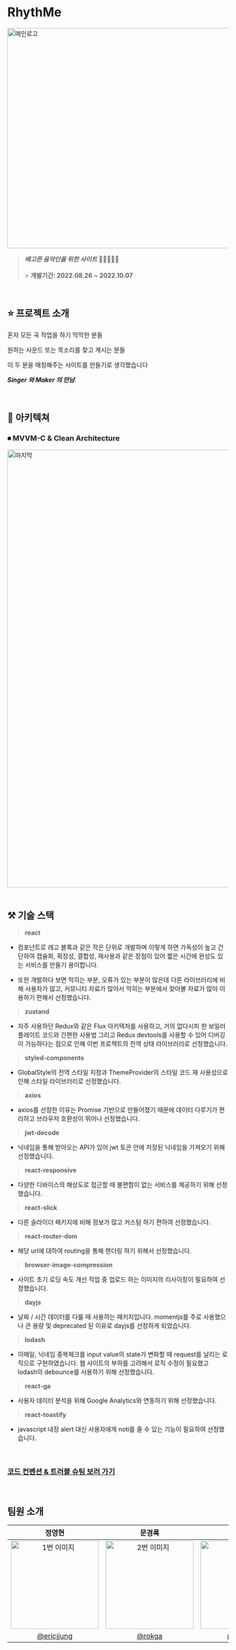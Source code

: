 # RhythMe

<img height="500" src="https://user-images.githubusercontent.com/108949232/190432270-6ae11497-694c-4648-9ece-4eaa8fa7aa05.jpeg" alt="메인로고" width=1200 height=1000 ></img>

> **_배고픈 음악인을 위한 사이트_** 🧑🏿‍🎤🧑‍🎤<br/><br/> > **개발기간: 2022.08.26 ~
> 2022.10.07**

<br/>

## ⭐️ 프로젝트 소개

혼자 모든 곡 작업을 하기 막막한 분들

원하는 사운드 또는 목소리를 찾고 계시는 분들

이 두 분을 매칭해주는 사이트를 만들기로 생각했습니다

_**Singer 와 Maker 의 만남**._

<br/>

## 📖 아키텍쳐

### ⏺ MVVM-C & Clean Architecture

<img width="994" alt="마지막" src="https://user-images.githubusercontent.com/108949232/190438450-599a5044-c9a5-4f73-8782-baa5c5210446.png">
<br/>
<br/>

## ⚒ 기술 스택

> **react**

- 컴포넌트로 레고 블록과 같은 작은 단위로 개발하며 이렇게 하면 가독성이 높고 간단하여 캡슐화, 확장성, 결합성, 재사용과 같은 장점이 있어 짧은 시간에 완성도 있는 
 서비스를 만들기 용이합니다.

- 또한 개발하다 보면 막히는 부분, 오류가 있는 부분이 많은데 다른 라이브러리에 비해
 사용자가 많고, 커뮤니티 자료가 많아서 막히는 부분에서 찾아볼 자료가 많아
 이용하기 편해서 선정했습니다.

> **zustand**

- 자주 사용하던 Redux와 같은 Flux 아키텍처를 사용하고, 거의 없다시피 한 보일러플레이트 코드와 간편한 사용법 그리고 Redux devtools를 사용할 수 있어 디버깅이 
  가능하다는 점으로 인해 이번 프로젝트의 전역 상태 라이브러리로 선정했습니다.

> **styled-components**

- GlobalStyle의 전역 스타일 지정과 ThemeProvider의 스타일 코드 재 사용성으로 인해
  스타일 라이브러리로 선정했습니다.
  
> **axios**
- axios를 선정한 이유는 Promise 기반으로 만들어졌기 때문에 데이터 다루기가 편리하고 브라우저 호환성이 뛰어나 선정했습니다.

> **jwt-decode**
- 닉네임을 통해 받아오는 API가 있어 jwt 토큰 안에 저장된 닉네임을 가져오기 위해 선정했습니다.

> **react-responsive**
- 다양한 디바이스의 해상도로 접근할 때 불편함이 없는 서비스를 제공하기 위해 선정했습니다.

> **react-slick**
- 다른 슬라이더 패키지에 비해 정보가 많고 커스텀 하기 편하여 선정했습니다.

> **react-router-dom**
- 해당 url에 대하여 routing을 통해 렌더링 하기 위해서 선정했습니다.

> **browser-image-compression**
- 사이트 초기 로딩 속도 개선 작업 중 업로드 하는 이미지의 리사이징이 필요하여 선정했습니다.

> **dayjs**
- 날짜 / 시간 데이터를 다룰 때 사용하는 패키지입니다. momentjs를 주로 사용했으나 큰 용량 및 deprecated 된 이유로 dayjs를 선정하게 되었습니다.

> **lodash**
- 이메일, 닉네임 중복체크를 input value의 state가 변화할 때 request를 날리는 로직으로 구현하였습니다. 웹 사이트의 부하를 고려해서 로직 수정이 필요했고 lodash의 debounce를 사용하기 위해 선정했습니다.

> **react-ga**
- 사용자 데이터 분석을 위해 Google Analytics와 연동하기 위해 선정했습니다.

> **react-toastify**
- javascript 내장 alert 대신 사용자에게 noti를 줄 수 있는 기능이 필요하여 선정했습니다.

<br/>

### [코드 컨벤션 & 트러블 슈팅 보러 가기](https://github.com/LegendOfTeam2/Front-end/wiki)

<br/>

## 팀원 소개

|                                                                          정영현                                                                           |                                                                     문경록                                                                      |                                                                           이장원                                                                           |                                                                          성필상                                                                           |                                                                          서동욱                                                                           |                                                                     김재열                                                                      |
| :-------------------------------------------------------------------------------------------------------------------------------------------------------: | :---------------------------------------------------------------------------------------------------------------------------------------------: | :--------------------------------------------------------------------------------------------------------------------------------------------------------: | :-------------------------------------------------------------------------------------------------------------------------------------------------------: | :-------------------------------------------------------------------------------------------------------------------------------------------------------: | :---------------------------------------------------------------------------------------------------------------------------------------------: |
| <img src="https://user-images.githubusercontent.com/108949232/190429470-fd9d76e6-7052-4c60-8665-bedf714a1b06.jpeg" alt="1번 이미지" width=200 height=200> | <img src="https://user-images.githubusercontent.com/108949232/190429960-de0488b0-162c-4aab-a715-45700305bde0.jpeg" alt="2번 이미지" width=200 > | <img src="https://user-images.githubusercontent.com/108949232/190430087-1c67a494-bc12-431d-b589-1bf33ef9e769.jpeg" alt="3번 이미지" width=200 height=200 > | <img src="https://user-images.githubusercontent.com/108949232/190430209-bc6589da-357b-47a5-ad3b-cee22eb07dea.jpeg" alt="4번 이미지" width=200 height=200> | <img src="https://user-images.githubusercontent.com/108949232/190430378-3416ce97-d17d-4727-8d71-96d3b0b96e5a.jpeg" alt="5번 이미지" width=200 height=200> | <img src="https://user-images.githubusercontent.com/108949232/190430522-3c49710e-6bfc-4615-a0a2-e4b3de654b06.jpeg" alt="6번 이미지" width=200 > |
|                                                        [@ericjjung](https://github.com/ericjjung)                                                         |                                                       [@rokga](https://github.com/rokga)                                                        |                                                           [@wkddnjs](https://github.com/wkddnjs)                                                           |                                                        [@lucy-pill](https://github.com/lucy-pill)                                                         |                                                          [@SeoNaRu](https://github.com/SeoNaRu)                                                           |                                                      [@charlie7590](charlie7590@gmail.com)                                                      |

<br/>
